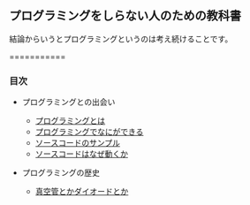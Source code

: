 ## プログラミングをしらない人のための教科書

結論からいうとプログラミングというのは考え続けることです。

===========

### 目次

 - プログラミングとの出会い
   - [プログラミングとは](1-1.md)
   - [プログラミングでなにができる](1-2.md)
   - [ソースコードのサンプル](1-3.md)
   - [ソースコードはなぜ動くか](1-4.md)

 - プログラミングの歴史
   - [真空管とかダイオードとか](2-1.md)

